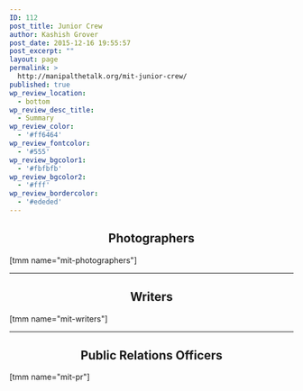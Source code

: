 ```yaml
---
ID: 112
post_title: Junior Crew
author: Kashish Grover
post_date: 2015-12-16 19:55:57
post_excerpt: ""
layout: page
permalink: >
  http://manipalthetalk.org/mit-junior-crew/
published: true
wp_review_location:
  - bottom
wp_review_desc_title:
  - Summary
wp_review_color:
  - '#ff6464'
wp_review_fontcolor:
  - '#555'
wp_review_bgcolor1:
  - '#fbfbfb'
wp_review_bgcolor2:
  - '#fff'
wp_review_bordercolor:
  - '#ededed'
---
```

<h2 style="text-align: center;">Photographers</h2>
[tmm name="mit-photographers"]

<hr />

<h2 style="text-align: center;">Writers</h2>
[tmm name="mit-writers"]

<hr />

<h2 style="text-align: center;">Public Relations Officers</h2>
[tmm name="mit-pr"]